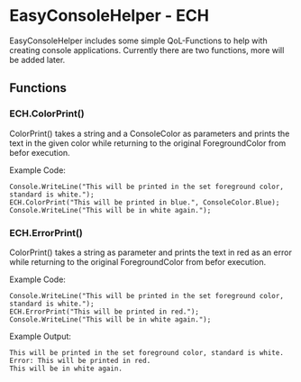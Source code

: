 # EasyConsoleHelper - ECH

EasyConsoleHelper includes some simple QoL-Functions to help with creating console applications. Currently there are two functions, more will be added later.

## Functions

### ECH.ColorPrint()
ColorPrint() takes a string and a ConsoleColor as parameters and prints the text in the given color while returning to the original ForegroundColor from befor execution.

Example Code:

```
Console.WriteLine("This will be printed in the set foreground color, standard is white.");
ECH.ColorPrint("This will be printed in blue.", ConsoleColor.Blue);
Console.WriteLine("This will be in white again.");
```

### ECH.ErrorPrint()
ColorPrint() takes a string as parameter and prints the text in red as an error while returning to the original ForegroundColor from befor execution.

Example Code:

```
Console.WriteLine("This will be printed in the set foreground color, standard is white.");
ECH.ErrorPrint("This will be printed in red.");
Console.WriteLine("This will be in white again.");
```

Example Output:

```
This will be printed in the set foreground color, standard is white.
Error: This will be printed in red.
This will be in white again.
```